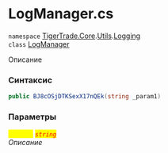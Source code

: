 
# LogManager.cs
`namespace` [TigerTrade.Core](../../../TigerTrade.Core.md).[Utils](../../../TigerTrade.Core/Utils.md).[Logging](../../../TigerTrade.Core/Utils/Logging.md)  
    `class` [LogManager](../../LogManager.cs.md)

Описание

### Синтаксис
```csharp
public BJ8cOSjDTKSexX17nQEk(string _param1)
```

### Параметры  
<mark style="color:yellow;">`_param1`</mark> <mark style="color:red;">*`string`*</mark>  
 *Описание*  
  

                    
                    